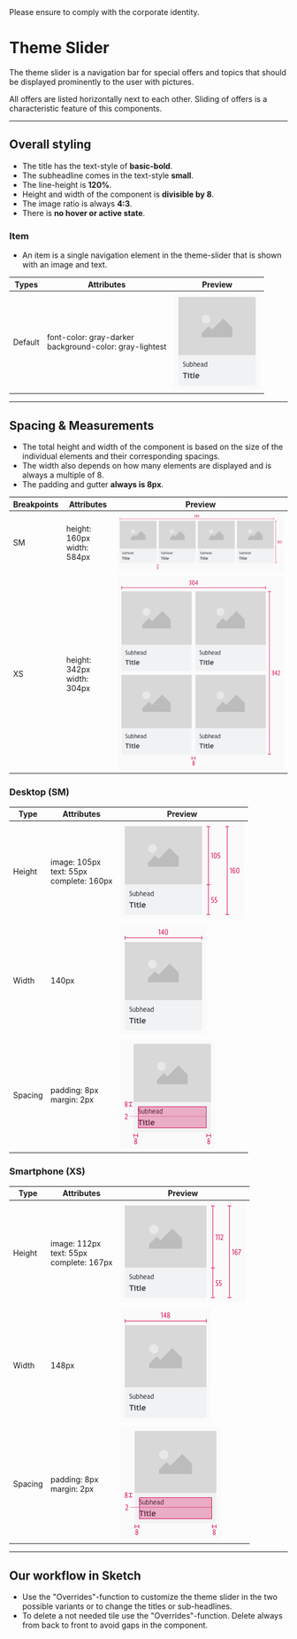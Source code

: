 <AlertInfo alertHeadline="Modifiable">
Please ensure to comply with the corporate identity.
</AlertInfo>

# Theme Slider

The theme slider is a navigation bar for special offers and topics that should be displayed prominently to the user with pictures.

All offers are listed horizontally next to each other. Sliding of offers is a characteristic feature of this components.

---

## Overall styling

- The title has the text-style of **basic-bold**.
- The subheadline comes in the text-style **small**.
- The line-height is **120%**.
- Height and width of the component is **divisible by 8**.
- The image ratio is always **4:3**.
- There is **no hover or active state**.

### Item

- An item is a single navigation element in the theme-slider that is shown with an image and text.

| Types | Attributes | Preview |
|---|---|---|
| Default | font-color: gray-darker <br> background-color: gray-lightest | ![default](assets/themeslider/item@1x.png) |

---

## Spacing & Measurements

- The total height and width of the component is based on the size of the individual elements and their corresponding spacings.
- The width also depends on how many elements are displayed and is always a multiple of 8.
- The padding and gutter **always is 8px**.

| Breakpoints | Attributes | Preview |
|---|---|---|
| SM | height: 160px <br> width: 584px | ![complete: SM](assets/measurements/SM@1x.png) |
| XS | height: 342px <br> width: 304px |  ![complete: XS](assets/measurements/XS@1x.png) |

### Desktop (SM)

| Type | Attributes | Preview |
|---|---|---|
| Height | image: 105px <br> text: 55px<br>complete: 160px | ![height: SM](assets/measurements/SM/height@1x.png) |
| Width | 140px | ![width: SM](assets/measurements/SM/width@1x.png) |
| Spacing | padding: 8px <br> margin: 2px | ![horizontal: SM](assets/measurements/SM/horizontal-vertical@1x.png) |

### Smartphone (XS)

| Type | Attributes | Preview |
|---|---|---|
| Height | image: 112px<br>text: 55px<br>complete: 167px | ![height: XS](assets/measurements/XS/heigth@1x.png) |
| Width | 148px | ![width: XS](assets/measurements/XS/width@1x.png) |
| Spacing | padding: 8px <br> margin: 2px | ![horizontal: XS](assets/measurements/XS/horizontal-vertical@1x.png) |

---

## Our workflow in Sketch

- Use the "Overrides"-function to customize the theme slider in the two possible variants or to change the titles or sub-headlines.
- To delete a not needed tile use the "Overrides"-function. Delete always from back to front to avoid gaps in the component.
